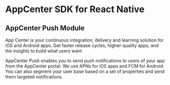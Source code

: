 # AppCenter SDK for React Native
## AppCenter Push Module

App Center is your continuous integration, delivery and learning solution for iOS and Android apps. Get faster release cycles, higher-quality apps, and the insights to build what users want.

AppCenter Push enables you to send push notifications to users of your app from the AppCenter portal. We use APNs for iOS apps and FCM for Android. You can also segment your user base based on a set of properties and send them targeted notifications.

